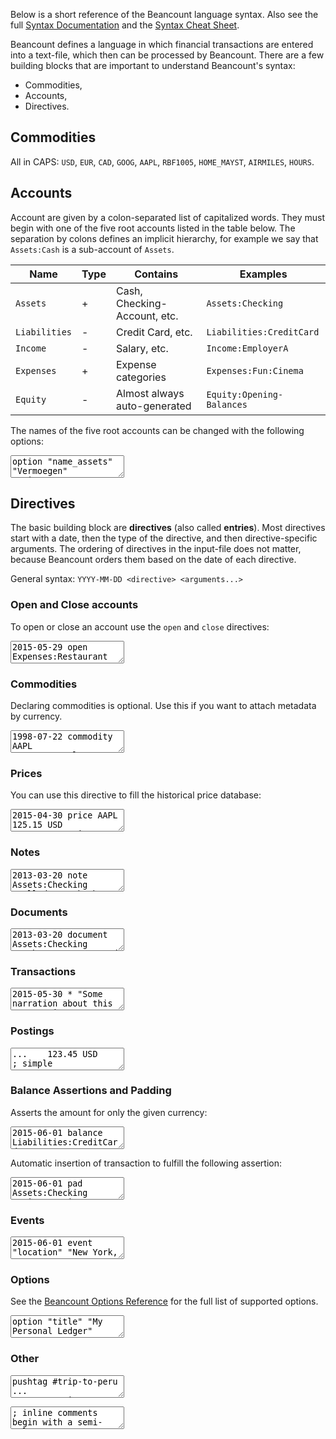 Below is a short reference of the Beancount language syntax. Also see the full
[Syntax Documentation](http://furius.ca/beancount/doc/syntax) and the
[Syntax Cheat Sheet](http://furius.ca/beancount/doc/cheatsheet).

Beancount defines a language in which financial transactions are entered into a
text-file, which then can be processed by Beancount. There are a few building
blocks that are important to understand Beancount's syntax:

-   Commodities,
-   Accounts,
-   Directives.

## Commodities

All in CAPS: `USD`, `EUR`, `CAD`, `GOOG`, `AAPL`, `RBF1005`, `HOME_MAYST`,
`AIRMILES`, `HOURS`.

## Accounts

Account are given by a colon-separated list of capitalized words. They must
begin with one of the five root accounts listed in the table below. The separation
by colons defines an implicit hierarchy, for example we say that `Assets:Cash` is a
sub-account of `Assets`.

| Name          | Type | Contains                     | Examples                  |
| ------------- | ---- | ---------------------------- | ------------------------- |
| `Assets`      | +    | Cash, Checking-Account, etc. | `Assets:Checking`         |
| `Liabilities` | -    | Credit Card, etc.            | `Liabilities:CreditCard`  |
| `Income`      | -    | Salary, etc.                 | `Income:EmployerA`        |
| `Expenses`    | +    | Expense categories           | `Expenses:Fun:Cinema`     |
| `Equity`      | -    | Almost always auto-generated | `Equity:Opening-Balances` |

The names of the five root accounts can be changed with the following options:

<pre><textarea is="beancount-textarea">
option "name_assets"      "Vermoegen"
option "name_liabilities" "Verbindlichkeiten"
option "name_income"      "Einkommen"
option "name_expenses"    "Ausgaben"
option "name_equity"      "Eigenkapital"</textarea></pre>

## Directives

The basic building block are **directives** (also called **entries**). Most
directives start with a date, then the type of the directive, and then
directive-specific arguments. The ordering of directives in the input-file does
not matter, because Beancount orders them based on the date of each directive.

General syntax: `YYYY-MM-DD <directive> <arguments...>`

### Open and Close accounts

To open or close an account use the `open` and `close` directives:

<pre><textarea is="beancount-textarea" is="beancount-textarea">
2015-05-29 open Expenses:Restaurant
2015-05-29 open Assets:Checking     USD,EUR  ; Currency constraints
; ...
2016-02-23 close Assets:Checking</textarea></pre>

### Commodities

Declaring commodities is optional. Use this if you want to attach metadata by currency.

<pre><textarea is="beancount-textarea">
1998-07-22 commodity AAPL
  name: "Apple Computer Inc."</textarea></pre>

### Prices

You can use this directive to fill the historical price database:

<pre><textarea is="beancount-textarea">
2015-04-30 price AAPL   125.15 USD
2015-05-30 price AAPL   130.28 USD</textarea></pre>

### Notes

<pre><textarea is="beancount-textarea">
2013-03-20 note Assets:Checking "Called to ask about rebate"</textarea></pre>

### Documents

<pre><textarea is="beancount-textarea">
2013-03-20 document Assets:Checking "path/to/statement.pdf"</textarea></pre>

### Transactions

<pre><textarea is="beancount-textarea">
2015-05-30 * "Some narration about this transaction"
  Liabilities:CreditCard   -101.23 USD
  Expenses:Restaurant       101.23 USD

2015-05-30 ! "Cable Co" "Phone Bill" #tag ^link
  id: "TW378743437"               ; Meta-data
  Expenses:Home:Phone  87.45 USD
  Assets:Checking                 ; You may leave one amount out</textarea></pre>

### Postings

<pre><textarea is="beancount-textarea">
...    123.45 USD                             ; simple
...        10 GOOG {502.12 USD}               ; with cost
...   1000.00 USD   @ 1.10 CAD                ; with price
...        10 GOOG {502.12 USD} @ 1.10 CAD    ; with cost & price
...        10 GOOG {502.12 USD / 2014-05-12}  ; with date
! ...   123.45 USD ...                        ; with flag</textarea></pre>

### Balance Assertions and Padding

Asserts the amount for only the given currency:

<pre><textarea is="beancount-textarea">
2015-06-01 balance Liabilities:CreditCard  -634.30 USD</textarea></pre>

Automatic insertion of transaction to fulfill the following assertion:

<pre><textarea is="beancount-textarea">
2015-06-01 pad Assets:Checking Equity:Opening-Balances</textarea></pre>

### Events

<pre><textarea is="beancount-textarea">
2015-06-01 event "location" "New York, USA"
2015-06-01 event "address" "123 May Street"</textarea></pre>

### Options

See the [Beancount Options Reference](http://furius.ca/beancount/doc/options)
for the full list of supported options.

<pre><textarea is="beancount-textarea">
option "title" "My Personal Ledger"</textarea></pre>

### Other

<pre><textarea is="beancount-textarea">
pushtag #trip-to-peru
...
poptag  #trip-to-peru</textarea></pre>

<pre><textarea is="beancount-textarea">
; inline comments begin with a semi-colon
* any line not starting with a valid directive is also ignored silently</textarea></pre>
